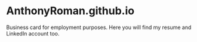 # AnthonyRoman.github.io
Business card for employment purposes. Here you will find my resume and LinkedIn account too.

